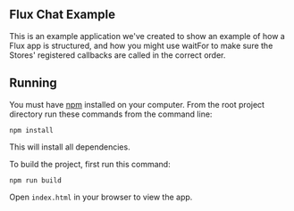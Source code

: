 ## Flux Chat Example

This is an example application we've created to show an example of how a Flux
app is structured, and how you might use waitFor to make sure the Stores'
registered callbacks are called in the correct order.

## Running

You must have [npm](https://www.npmjs.org/) installed on your computer.
From the root project directory run these commands from the command line:

`npm install`

This will install all dependencies.

To build the project, first run this command:

`npm run build`

Open `index.html` in your browser to view the app.

